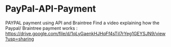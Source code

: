 # PayPal-API-Payment
PAYPAL payment using API and Braintree
Find a video explaining how the Paypal/ Braintree payment works : https://drive.google.com/file/d/1qLyGaenkHJHqFf4sTiI7rYeg1GEYSJN9/view?usp=sharing
